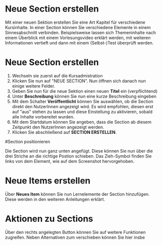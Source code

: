 # Neue Section erstellen

Mit einer neuen Sektion erstellen Sie eine Art Kapitel für verschiedene Kursinhalte. In einer Section können Sie verschiedene Elemente in einem Sinnesabschnitt verbinden. Beispielsweise lassen sich Themeninhalte nach einem Überblick mit einem Vorlesungsvideo erklärt werden, mit weiteren Informationen vertieft und dann mit einem (Selbst-)Test überprüft werden. 

# Neue Section erstellen

1. Wechseln sie zuerst auf die Kursadmistration
2. Klicken Sie nun auf "NEUE SECTION". Nun öffnen sich danach nun einige weitere Felder.
3. Geben Sie nun für die neue Sektion einen neuen **Titel** ein (verpflichtend)
4. Unter **Beschreibung** können Sie nun eine kurze Beschreibung eingeben
5. Mit dem Schalter **Veröffentlicht** können Sie auswählen, ob die Section direkt den NutzerInnen angezeigt wird. Es wird empfohlen, diesen erst auf "aus" stehen zu lassen und diese Einstellung zu aktivieren, sobald alle Inhalte vorbereitet wurden.
6. Mit dem Startdatum können Sie angeben, dass die Section ab diesem Zeitpunkt den NutzerInnen angezeigt werden. 
7. Klicken Sie abschließend auf **SECTION ERSTELLEN**.

#Section positionieren

Die Section wird nun ganz unten angefügt. Diese können Sie nun über die drei Striche an die richtige Postion schieben. Das Zieh-Symbol finden Sie links von dem Element, wie auf dem Screenshot hervorgehoben. 

# Neue Items erstellen

Über **Neues Item** können Sie nun Lernelemente der Section hinzufügen. Diese werden in den weiteren Anleitungen erklärt. 

# Aktionen zu Sections

Über den rechts angelegten Button können Sie auf weitere Funktionen zugreifen. Neben Alternativen zum verschieben können Sie hier insbe
